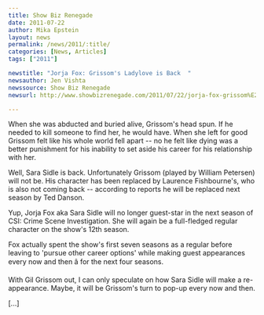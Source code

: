 ```yaml
---
title: Show Biz Renegade
date: 2011-07-22
author: Mika Epstein
layout: news
permalink: /news/2011/:title/
categories: [News, Articles]
tags: ["2011"]

newstitle: "Jorja Fox: Grissom's Ladylove is Back  "
newsauthor: Jen Vishta  
newssource: Show Biz Renegade  
newsurl: http://www.showbizrenegade.com/2011/07/22/jorja-fox-grissom%E2%80%99s-ladylove-is-back/7124  

---
```


When she was abducted and buried alive, Grissom's head spun. If he needed to kill someone to find her, he would have. When she left for good Grissom felt like his whole world fell apart -- no he felt like dying was a better punishment for his inability to set aside his career for his relationship with her.

Well, Sara Sidle is back. Unfortunately Grissom (played by William Petersen) will not be. His character has been replaced by Laurence Fishbourne's, who is also not coming back -- according to reports he will be replaced next season by Ted Danson.

Yup, Jorja Fox aka Sara Sidle will no longer guest-star in the next season of CSI: Crime Scene Investigation. She will again be a full-fledged regular character on the show's 12th season.

Fox actually spent the show's first seven seasons as a regular before leaving to 'pursue other career options' while making guest appearances every now and then â for the next four seasons.

With Gil Grissom out, I can only speculate on how Sara Sidle will make a re-appearance. Maybe, it will be Grissom's turn to pop-up every now and then.

[...]

